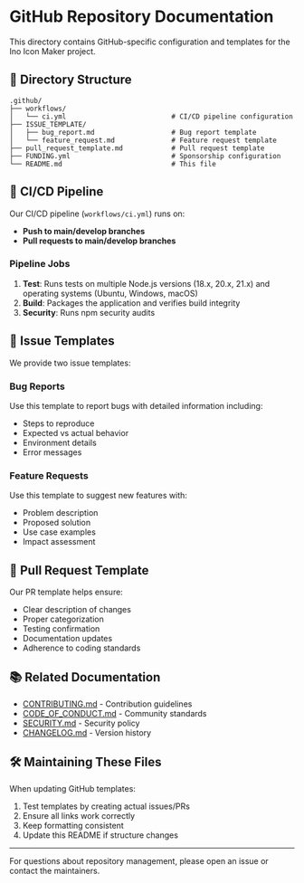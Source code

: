 # GitHub Repository Documentation

This directory contains GitHub-specific configuration and templates for the Ino Icon Maker project.

## 📁 Directory Structure

```
.github/
├── workflows/
│   └── ci.yml                          # CI/CD pipeline configuration
├── ISSUE_TEMPLATE/
│   ├── bug_report.md                   # Bug report template
│   └── feature_request.md              # Feature request template
├── pull_request_template.md            # Pull request template
├── FUNDING.yml                         # Sponsorship configuration
└── README.md                           # This file
```

## 🔄 CI/CD Pipeline

Our CI/CD pipeline (`workflows/ci.yml`) runs on:

- **Push to main/develop branches**
- **Pull requests to main/develop branches**

### Pipeline Jobs

1. **Test**: Runs tests on multiple Node.js versions (18.x, 20.x, 21.x) and operating systems (Ubuntu, Windows, macOS)
2. **Build**: Packages the application and verifies build integrity
3. **Security**: Runs npm security audits

## 📝 Issue Templates

We provide two issue templates:

### Bug Reports

Use this template to report bugs with detailed information including:

- Steps to reproduce
- Expected vs actual behavior
- Environment details
- Error messages

### Feature Requests

Use this template to suggest new features with:

- Problem description
- Proposed solution
- Use case examples
- Impact assessment

## 🔀 Pull Request Template

Our PR template helps ensure:

- Clear description of changes
- Proper categorization
- Testing confirmation
- Documentation updates
- Adherence to coding standards

## 📚 Related Documentation

- [CONTRIBUTING.md](../CONTRIBUTING.md) - Contribution guidelines
- [CODE_OF_CONDUCT.md](../CODE_OF_CONDUCT.md) - Community standards
- [SECURITY.md](../SECURITY.md) - Security policy
- [CHANGELOG.md](../CHANGELOG.md) - Version history

## 🛠️ Maintaining These Files

When updating GitHub templates:

1. Test templates by creating actual issues/PRs
2. Ensure all links work correctly
3. Keep formatting consistent
4. Update this README if structure changes

---

For questions about repository management, please open an issue or contact the maintainers.
